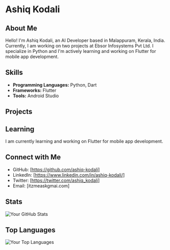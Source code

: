 # Ashiq Kodali

## About Me

Hello! I'm Ashiq Kodali, an AI Developer based in Malappuram, Kerala, India. Currently, I am working on two projects at Ebsor Infosystems Pvt Ltd. I specialize in Python and I'm actively learning and working on Flutter for mobile app development.

## Skills

- **Programming Languages:** Python, Dart
- **Frameworks:** Flutter
- **Tools:** Android Studio

## Projects

## Learning

I am currently learning and working on Flutter for mobile app development.

## Connect with Me

- GitHub: [https://github.com/ashiq-kodali]
- LinkedIn: [https://www.linkedin.com/in/ashiq-kodali/]
- Twitter: [https://twitter.com/ashiq_kodali]
- Email: [itzmeaskgmai.com]

## Stats

![Your GitHub Stats](https://github-readme-stats.vercel.app/api?username=ashiq-kodali&show_icons=true&hide=contribs,prs&count_private=true&theme=radical)

## Top Languages

![Your Top Languages](https://github-readme-stats.vercel.app/api/top-langs/?username=ashiq-kodali&layout=compact&theme=radical)






